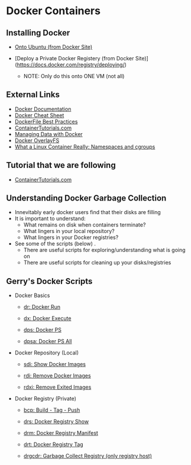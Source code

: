 # Docker Containers

## Installing Docker

* [Onto Ubuntu (from Docker Site)](https://docs.docker.com/v17.09/engine/installation/linux/docker-ce/ubuntu)

* [Deploy a Private Docker Registery (from Docker Site)] (https://docs.docker.com/registry/deploying/)
    * NOTE: Only do this onto ONE VM (not all)
## External Links

* [Docker Documentation](https://docs.docker.com)
* [Docker Cheat Sheet](https://kapeli.com/cheat_sheets/Dockerfile.docset/Contents/Resources/Documents/index)
* [DockerFile Best Practices](https://docs.docker.com/develop/develop-images/dockerfile_best-practices/)
* [ContainerTutorials.com](http://containertutorials.com/)
* [Managing Data with Docker](https://docs.docker.com/storage/)
* [Docker OverlayFS](https://docs.docker.com/storage/storagedriver/overlayfs-driver/)
* [What a Linux Container Really: Namespaces and cgroups](https://jvns.ca/blog/2016/10/10/what-even-is-a-container/)

## Tutorial that we are following
* [ContainerTutorials.com](http://containertutorials.com/)

## Understanding Docker Garbage Collection

* Innevitably early docker users find that their disks are filling
* It is important to understand:
    * What remains on disk when containers terminate?
    * What lingers in your local repository?
    * What lingers in your Docker registries?
* See some of the scripts (below) . 
    * There are useful scripts for exploring/understanding what is going on
    * There are useful scripts for cleaning up your disks/registries

## Gerry's Docker Scripts

* Docker Basics

    * [dr: Docker Run ](dockerScripts/dr)
    * [dx: Docker Execute  ](dockerScripts/dx)

    * [dps: Docker PS ](dockerScripts/dps)
    * [dpsa: Docker PS All ](dockerScripts/dpsa)

* Docker Repository (Local)
    * [sdi: Show Docker Images](dockerScripts/sdi)

    * [rdi: Remove Docker Images](dockerScripts/rdi)
    * [rdxi: Remove Exited Images](dockerScripts/rdxi)

* Docker Registry (Private)

    * [bcp: Build - Tag - Push](dockerScripts/bcp)

    * [drs: Docker Registry Show](dockerScripts/drs)
    * [drm: Docker Registry Manifest](dockerScripts/drm)
    * [drt: Docker Registry Tag](dockerScripts/drt)
    * [drgcdr: Garbage Collect Registry (only registry host)](dockerScripts/drgcdr)

